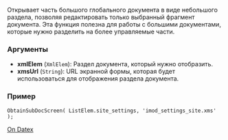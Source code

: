 Открывает часть большого глобального документа в виде небольшого раздела, позволяя редактировать только выбранный фрагмент документа. Эта функция полезна для работы с большими документами, которые нужно разделить на более управляемые части.

### Аргументы
- **xmlElem** (`XmlElem`): Раздел документа, который нужно отобразить.
- **xmsUrl** (`String`): URL экранной формы, которая будет использоваться для отображения раздела документа.

### Пример
`ObtainSubDocScreen( ListElem.site_settings, 'imod_settings_site.xms' );`

[On Datex](http://docs.datex.ru/article.htm?id=5665465792879477123)